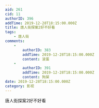 ```yaml
---
aid: 261
cid: 11
authorID: 396
addTime: 2019-12-28T18:15:00.000Z
title: 唐人街探案2好不好看
tags:
    - 唐人街
comments:
    -
        authorID: 383
        addTime: 2019-12-28T18:15:00.000Z
        content: 滚蛋
    -
        authorID: 391
        addTime: 2019-12-28T18:15:00.000Z
        content: 狗屎
date: 2019-12-28T18:15:00.000Z
category: 影视
---
```


唐人街探案2好不好看
